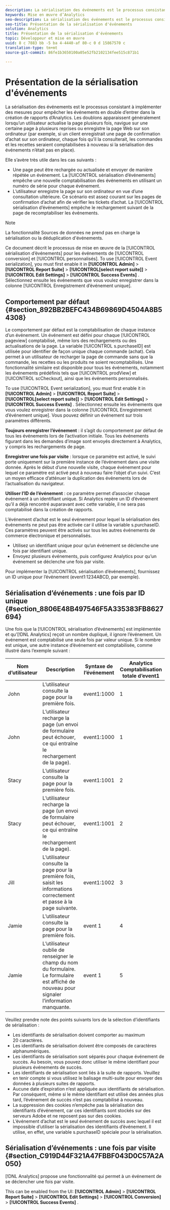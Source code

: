 ```yaml
---
description: La sérialisation des événements est le processus consistant à implémenter des mesures pour empêcher les événements en double d’entrer dans la création de rapports d’Analytics. Les doublons apparaissent généralement lorsqu’un utilisateur actualise la page plusieurs fois, navigue sur une certaine page à plusieurs reprises ou enregistre la page Web sur son ordinateur (par exemple, si un client enregistrait une page de confirmation d’achat sur son ordinateur, chaque fois qu’il la consulterait, les commandes et les recettes seraient comptabilisées à nouveau si la sérialisation des événements n’était pas en place).
keywords: Mise en œuvre d’Analytics
seo-description: La sérialisation des événements est le processus consistant à implémenter des mesures pour empêcher les événements en double d’entrer dans la création de rapports d’Analytics. Les doublons apparaissent généralement lorsqu’un utilisateur actualise la page plusieurs fois, navigue sur une certaine page à plusieurs reprises ou enregistre la page Web sur son ordinateur (par exemple, si un client enregistrait une page de confirmation d’achat sur son ordinateur, chaque fois qu’il la consulterait, les commandes et les recettes seraient comptabilisées à nouveau si la sérialisation des événements n’était pas en place).
seo-title: Présentation de la sérialisation d'événements
solution: Analytics
title: Présentation de la sérialisation d'événements
topic: Développeur et mise en œuvre
uuid: 8 c 7883 bb -5 ba 4-4440-af 80-c 0 d 15867570 c
translation-type: tm+mt
source-git-commit: 86fe1b3650100a05e52fb2102134fee515c871b1

---
```



# Présentation de la sérialisation d'événements

La sérialisation des événements est le processus consistant à implémenter des mesures pour empêcher les événements en double d’entrer dans la création de rapports d’Analytics. Les doublons apparaissent généralement lorsqu’un utilisateur actualise la page plusieurs fois, navigue sur une certaine page à plusieurs reprises ou enregistre la page Web sur son ordinateur (par exemple, si un client enregistrait une page de confirmation d’achat sur son ordinateur, chaque fois qu’il la consulterait, les commandes et les recettes seraient comptabilisées à nouveau si la sérialisation des événements n’était pas en place).

Elle s’avère très utile dans les cas suivants :

* Une page peut être rechargée ou actualisée et envoyer de manière répétée un événement. La [!UICONTROL sérialisation d’événements] empêche une nouvelle comptabilisation des événements en utilisant un numéro de série pour chaque événement.
* L’utilisateur enregistre la page sur son ordinateur en vue d’une consultation ultérieure. Ce scénario est assez courant sur les pages de confirmation d’achat afin de vérifier les tickets d’achat. La [!UICONTROL sérialisation d’événements] empêche le rechargement suivant de la page de recomptabiliser les événements.

>[!NOTE]
>
>La fonctionnalité Sources de données ne prend pas en charge la sérialisation ou la déduplication d'événements.

Ce document décrit le processus de mise en œuvre de la [!UICONTROL sérialisation d’événements] pour les événements de [!UICONTROL conversion] et [!UICONTROL personnalisés]. To use [!UICONTROL Event serialization], you must first enable it in  **[!UICONTROL Admin]** &gt; **[!UICONTROL Report Suite]** &gt; **[!UICONTROL[select report suite]]** &gt; **[!UICONTROL Edit Settings]** &gt; **[!UICONTROL Success Events]** . Sélectionnez ensuite les événements que vous voulez enregistrer dans la colonne [!UICONTROL Enregistrement d’événement unique].

## Comportement par défaut {#section_892BB2BEFC434B69869D4504A8B54308}

Le comportement par défaut est la comptabilisation de chaque instance d’un événement. Un événement est défini pour chaque [!UICONTROL pageview] comptabilisé, même lors des rechargements ou des actualisations de la page. La variable [!UICONTROL s.purchaseID] est utilisée pour identifier de façon unique chaque commande (achat). Cela permet à un utilisateur de recharger la page de commande sans que la commande, les recettes ou les produits ne soient recomptabilisés. Une fonctionnalité similaire est disponible pour tous les événements, notamment les événements prédéfinis tels que [!UICONTROL prodView] et [!UICONTROL scCheckout], ainsi que les événements personnalisés.

<!-- 

event_serialization_impl.xml

 -->

To use [!UICONTROL Event serialization], you must first enable it in  **[!UICONTROL Admin]** &gt; **[!UICONTROL Report Suite]** &gt; **[!UICONTROL[select report suite]]** &gt; **[!UICONTROL Edit Settings]** &gt; **[!UICONTROL Success Events]** . Sélectionnez ensuite les événements que vous voulez enregistrer dans la colonne [!UICONTROL Enregistrement d’événement unique]. Vous pouvez définir un événement sur trois paramètres différents.

**Toujours enregistrer l’événement** : il s’agit du comportement par défaut de tous les événements lors de l’activation initiale. Tous les événements figurant dans les demandes d’image sont envoyés directement à Analytics, y compris les rechargements de page.

**Enregistrer une fois par visite** : lorsque ce paramètre est activé, le suivi porte uniquement sur la première instance de l’événement dans une visite donnée. Après le début d’une nouvelle visite, chaque événement pour lequel ce paramètre est activé peut à nouveau faire l’objet d’un suivi. C’est un moyen efficace d’atténuer la duplication des événements lors de l’actualisation du navigateur.

**Utiliser l’ID de l’événement** : ce paramètre permet d’associer chaque événement à un identifiant unique. Si Analytics repère un ID d’événement qu’il a déjà rencontré auparavant avec cette variable, il ne sera pas comptabilisé dans la création de rapports.

L’événement d’achat est le seul événement pour lequel la sérialisation des événements ne peut pas être activée car il utilise la variable s.purchaseID. Ces paramètres peuvent être activés sur tous les autres événements de commerce électronique et personnalisés.

* Utilisez un identifiant unique pour qu’un événement se déclenche une fois par identifiant unique.
* Envoyez plusieurs événements, puis configurez Analytics pour qu’un événement se déclenche une fois par visite.

Pour implémenter la [!UICONTROL sérialisation d’événements], fournissez un ID unique pour l’événement (event1:1234ABCD, par exemple).

## Sérialisation d’événements : une fois par ID unique {#section_8806E48B497546F5A335383FB8627694}

Une fois que la [!UICONTROL sérialisation d’événements] est implémentée et qu’[!DNL Analytics] reçoit un nombre dupliqué, il ignore l’événement. Un événement est comptabilisé une seule fois par valeur unique. Si le nombre est unique, une autre instance d’événement est comptabilisée, comme illustré dans l’exemple suivant :

| Nom d’utilisateur | Description | Syntaxe de l’événement | Analytics Comptabilisation totale d’event1 |
|---|---|---|---|
| John | L’utilisateur consulte la page pour la première fois. | event1:1000 | 1 |
| John | L’utilisateur recharge la page (un envoi de formulaire peut échouer, ce qui entraîne le rechargement de la page). | event1:1000 | 1 |
| Stacy | L’utilisateur consulte la page pour la première fois. | event1:1001 | 2 |
| Stacy | L’utilisateur recharge la page (un envoi de formulaire peut échouer, ce qui entraîne le rechargement de la page). | event1:1001 | 2 |
| Jill | L’utilisateur consulte la page pour la première fois, saisit les informations correctement et passe à la page suivante. | event1:1002 | 3 |
| Jamie | L’utilisateur consulte la page pour la première fois. | event 1 | 4 |
| Jamie | L’utilisateur oublie de renseigner le champ du nom du formulaire. Le formulaire est affiché de nouveau pour signaler l’information manquante. | event 1 | 5 |

Veuillez prendre note des points suivants lors de la sélection d’identifiants de sérialisation :

* Les identifiants de sérialisation doivent comporter au maximum 20 caractères.
* Les identifiants de sérialisation doivent être composés de caractères alphanumériques.
* Les identifiants de sérialisation sont séparés pour chaque événement de succès. Au besoin, vous pouvez donc utiliser le même identifiant pour plusieurs événements de succès.
* Les identifiants de sérialisation sont liés à la suite de rapports. Veuillez en tenir compte si vous utilisez le balisage multi-suite pour envoyer des données à plusieurs suites de rapports.
* Aucune date d’expiration n’est appliquée aux identifiants de sérialisation. Par conséquent, même si le même identifiant est utilisé des années plus tard, l’événement de succès n’est pas comptabilisé à nouveau.
* La suppression des cookies n’empêche pas la sérialisation des identifiants d’événement, car ces identifiants sont stockés sur des serveurs Adobe et ne reposent pas sur des cookies.
* L’événement d’achat est le seul événement de succès avec lequel il est impossible d’utiliser la sérialisation des identifiants d’événement. Il utilise, en effet, une variable s.purchaseID spéciale pour la sérialisation.

## Sérialisation d’événements : une fois par visite {#section_C919D44F321A47FBBF043D0C57A2A050}

[!DNL Analytics] propose une fonctionnalité qui permet à un événement de se déclencher une fois par visite.

This can be enabled from the UI:  **[!UICONTROL Admin]** &gt; **[!UICONTROL Report Suite]** &gt; **[!UICONTROL Edit Settings]** &gt; **[!UICONTROL Conversion]** &gt; **[!UICONTROL Success Events]** .

